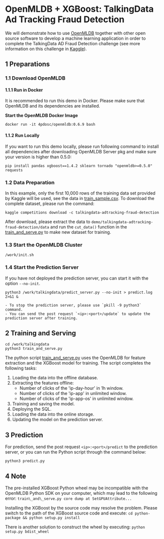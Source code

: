 # OpenMLDB + XGBoost: TalkingData Ad Tracking Fraud Detection

We will demonstrate how to use [OpenMLDB](https://github.com/4paradigm/OpenMLDB) together with other open source software to develop a machine learning application in order to complete the TalkingData AD Fraud Detection challenge (see more information on this challenge in [Kaggle](https://www.kaggle.com/c/talkingdata-adtracking-fraud-detection/overview)).

## 1 Preparations

### 1.1 Download OpenMLDB

#### 1.1.1 Run in Docker

It is recommended to run this demo in Docker. Please make sure that OpenMLDB and its dependencies are installed.

**Start the OpenMLDB Docker Image**

```
docker run -it 4pdosc/openmldb:0.6.9 bash
```

#### 1.1.2 Run Locally

If you want to run this demo locally, please run following command to install all dependencies after downloading OpenMLDB Server pkg and make sure your version is higher than 0.5.0:
```
pip install pandas xgboost==1.4.2 sklearn tornado "openmldb>=0.5.0" requests
```


### 1.2 Data Preparation

In this example, only the first 10,000 rows of the training data set provided by Kaggle will be used, see the data in [train\_sample.csv](https://github.com/4paradigm/OpenMLDB/tree/main/demo/talkingdata-adtracking-fraud-detection).
To download the complete dataset, please run the command:
```
kaggle competitions download -c talkingdata-adtracking-fraud-detection
```
After download, please extract the data to `demo/talkingdata-adtracking-fraud-detection/data` and run the `cut_data()` function in the [train\_and\_serve.py](https://github.com/4paradigm/OpenMLDB/blob/main/demo/talkingdata-adtracking-fraud-detection/train_and_serve.py) to make new dataset for training.


### 1.3 Start the OpenMLDB Cluster

```
/work/init.sh
```

### 1.4 Start the Prediction Server

If you have not deployed the prediction server, you can start it with the option `--no-init`.

```
python3 /work/talkingdata/predict_server.py --no-init > predict.log 2>&1 &
```

```{tip}
- To stop the prediction server, please use `pkill -9 python3` command.
- You can send the post request `<ip>:<port>/update` to update the prediction server after training.
```


## 2 Training and Serving

```
cd /work/talkingdata
python3 train_and_serve.py
```
The python script [train\_and\_serve.py](https://github.com/4paradigm/OpenMLDB/blob/main/demo/talkingdata-adtracking-fraud-detection/train_and_serve.py) uses the OpenMLDB for feature extraction and the XGBoost model for training. 
The script completes the following tasks:

1. Loading the data into the offline database.
2. Extracting the features offline:
   * Number of clicks of the 'ip-day-hour' in 1h window.
   * Number of clicks of the 'ip-app' in unlimited window.
   * Number of clicks of the 'ip-app-os' in unlimited window.
3. Training and saving the model.
4. Deploying the SQL.
5. Loading the data into the online storage.
6. Updating the model on the prediction server.

## 3 Prediction

For prediction, send the post request  `<ip>:<port>/predict` to the prediction server, or you can run the Python script through the command below:
```
python3 predict.py
```

## 4 Note

The pre-installed XGBoost Python wheel may be incompatible with the OpenMLDB Python SDK on your computer, which may lead to the following error:
`train\_and\_serve.py core dump at SetGPUAttribute...`

Installing the XGBoost by the source code may resolve the problem. Please switch to the path of the XGBoost source code and execute:
`cd python-package && python setup.py install`

There is another solution to construct the wheel by executing:
`python setup.py bdist_wheel`
